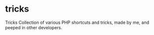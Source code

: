 # tricks
Tricks
Collection of various PHP shortcuts and tricks, made by me, and peeped in other developers.
